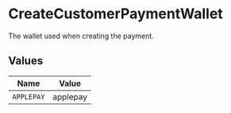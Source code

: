 # CreateCustomerPaymentWallet

The wallet used when creating the payment.


## Values

| Name       | Value      |
| ---------- | ---------- |
| `APPLEPAY` | applepay   |